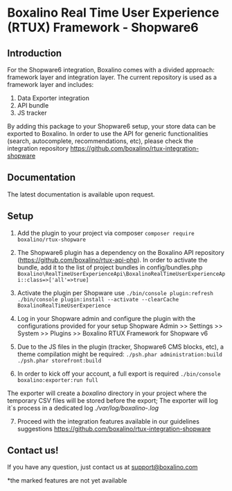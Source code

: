 # Boxalino Real Time User Experience (RTUX) Framework - Shopware6

## Introduction
For the Shopware6 integration, Boxalino comes with a divided approach: framework layer and integration layer.
The current repository is used as a framework layer and includes:

1. Data Exporter integration
2. API bundle
3. JS tracker

By adding this package to your Shopware6 setup, your store data can be exported to Boxalino.
In order to use the API for generic functionalities (search, autocomplete, recommendations, etc), please check the integration repository
https://github.com/boxalino/rtux-integration-shopware

## Documentation

The latest documentation is available upon request.

## Setup
1. Add the plugin to your project via composer
``composer require boxalino/rtux-shopware``

2. The Shopware6 plugin has a dependency on the Boxalino API repository (https://github.com/boxalino/rtux-api-php).
   In order to activate the bundle, add it to the list of project bundles in config/bundles.php
``Boxalino\RealTimeUserExperienceApi\BoxalinoRealTimeUserExperienceApi::class=>['all'=>true]``

3. Activate the plugin per Shopware use
``./bin/console plugin:refresh``
``./bin/console plugin:install --activate --clearCache BoxalinoRealTimeUserExperience``
  
4. Log in your Shopware admin and configure the plugin with the configurations provided for your setup
Shopware Admin >> Settings >> System >> Plugins >> Boxalino RTUX Framework for Shopware v6

5. Due to the JS files in the plugin (tracker, Shopware6 CMS blocks, etc), a theme compilation might be required:
``./psh.phar administration:build ``
``./psh.phar storefront:build``

6. In order to kick off your account, a full export is required
``./bin/console boxalino:exporter:run full``

The exporter will create a _boxalino_ directory in your project where the temporary CSV files will be stored before the export;
The exporter will log it`s process in a dedicated log _./var/log/boxalino-<env>.log_ 

7. Proceed with the integration features available in our guidelines suggestions https://github.com/boxalino/rtux-integration-shopware

## Contact us!

If you have any question, just contact us at support@boxalino.com

*the marked features are not yet available
